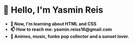 <h1> 👋 Hello, I'm Yasmin Reis </h1>

<h4>
<ul>
<li> 🌱 Now, I'm learning about HTML and CSS </li>
<li> 📫 How to reach me: yasmin.reiss16@gmail.com </li>
<li> 📌 Animes, music, funko pop collector and a sunset lover.
</ul>
</h4>

<!---
yasminreisk/yasminreisk is a ✨ special ✨ repository because its `README.md` (this file) appears on your GitHub profile.
You can click the Preview link to take a look at your changes.
--->
